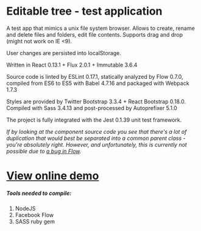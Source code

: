 # Editable tree - test application
A test app that mimics a unix file system browser.
Allows to create, rename and delete files and folders, edit file contents.
Supports drag and drop (might not work on IE <9).

User changes are persisted into localStorage.

Written in React 0.13.1 + Flux 2.0.1 + Immutable 3.6.4

Source code is linted by ESLint 0.17.1, statically analyzed by Flow 0.7.0, compiled from ES6 to ES5 with Babel 4.7.16 
and packaged with Webpack 1.7.3

Styles are provided by Twitter Bootstrap 3.3.4 + React Bootstrap 0.18.0.
Compiled with Sass 3.4.13 and post-processed by Autoprefixer 5.1.0

The project is fully integrated with the Jest 0.1.39 unit test framework.

*If by looking at the component source code you see that there's a lot of duplication that would best be separated into 
a common parent class - you're absolutely right. However, and unfortunately, this is currently not possible due to 
[a bug in Flow](https://github.com/facebook/flow/issues/300).*

# [View online demo](http://thealjey.github.io/evolution-test/)

##### Tools needed to compile:
1. NodeJS
2. Facebook Flow
3. SASS ruby gem